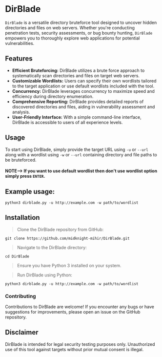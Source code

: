 # DirBlade
```DirBlade``` is a versatile directory bruteforce tool designed to uncover hidden directories and files on web servers. Whether you're conducting penetration tests, security assessments, or bug bounty hunting, ```DirBlade``` empowers you to thoroughly explore web applications for potential vulnerabilities.

## Features
- **Efficient Bruteforcing:** DirBlade utilizes a brute force approach to systematically scan directories and files on target web servers.
- **Customizable Wordlists:** Users can specify their own wordlists tailored to the target application or use default wordlists included with the tool.
- **Concurrency:** DirBlade leverages concurrency to maximize speed and efficiency during directory enumeration.
- **Comprehensive Reporting:** DirBlade provides detailed reports of discovered directories and files, aiding in vulnerability assessment and analysis.
- **User-Friendly Interface:** With a simple command-line interface, DirBlade is accessible to users of all experience levels.
## Usage
To start using DirBlade, simply provide the target URL using ```-u``` or ```--url``` along with a wordlist using ```-w``` or ```--url``` containing directory and file paths to be bruteforced.
#### NOTE--> If you want to use default wordlist then don't use wordlist option simply press ```ENTER```.

## Example usage:
```
python3 dirblade.py -u http://example.com -w path/to/wordlist
```
## Installation
> Clone the DirBlade repository from GitHub:
```
git clone https://github.com/midknight-mihir/DirBlade.git
```

> Navigate to the DirBlade directory:
```
cd DirBlade
```
> Ensure you have Python 3 installed on your system.

> Run DirBlade using Python:
```
python3 dirblade.py -u http://example.com -w path/to/wordlist
```
### Contributing
Contributions to DirBlade are welcome! If you encounter any bugs or have suggestions for improvements, please open an issue on the GitHub repository.

## Disclaimer
DirBlade is intended for legal security testing purposes only. Unauthorized use of this tool against targets without prior mutual consent is illegal.

